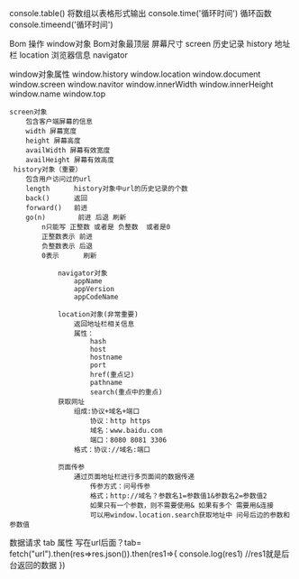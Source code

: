 console.table() 将数组以表格形式输出
console.time('循环时间')
循环函数
console.timeend('循环时间')


Bom 操作
window对象
    Bom对象最顶层
        屏幕尺寸 screen
        历史记录 history
        地址栏 location
        浏览器信息 navigator


window对象属性
    window.history
    window.location
    window.document
    window.screen
    window.navitor
    window.innerWidth
    window.innerHeight
    window.name
    window.top

    screen对象
        包含客户端屏幕的信息
        width 屏幕宽度
        height 屏幕高度
        availWidth 屏幕有效宽度
        availHeight 屏幕有效高度
     history对象（重要）
        包含用户访问过的url
        length      history对象中url的历史记录的个数
        back()      返回
        forward()   前进
        go(n)        前进 后退 刷新
            n只能写 正整数 或者是 负整数  或者是0
            正整数表示 前进
            负整数表示 后退
            0表示      刷新

                navigator对象
                    appName
                    appVersion
                    appCodeName

                location对象(非常重要)
                    返回地址栏相关信息
                    属性：
                        hash
                        host
                        hostname
                        port
                        href(重点记)
                        pathname
                        search(重点中的重点)
                获取网址
                    组成:协议+域名+端口
                        协议：http https
                        域名：www.baidu.com
                        端口：8080 8081 3306
                    格式：协议://域名:端口

                页面传参
                    通过页面地址栏进行多页面间的数据传递 
                        传参方式：问号传参
                        格式；http://域名？参数名1=参数值1&参数名2=参数值2
                        如果只有一个参数，则不需要使用& 如果有多个 需要用&连接
                        可以用window.location.search获取地址中 问号后边的参数和参数值


数据请求
    tab 属性 写在url后面？tab=
    fetch("url").then(res=>res.json()).then(res1=>{
        console.log(res1) //res1就是后台返回的数据
    })
